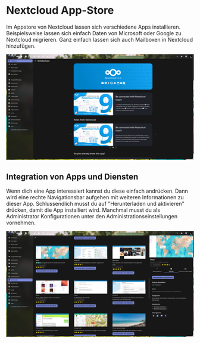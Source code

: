 # Nextcloud App-Store

Im Appstore von Nextcloud lassen sich verschiedene Apps installieren. Beispielsweise lassen sich einfach Daten von Microsoft oder Google zu Nextcloud migrieren. Ganz einfach lassen sich auch Mailboxen in Nextcloud hinzufügen. 

![Nextcloud App-Store](../assets/Admin/Appstore/Admin_Appstore_1.png)

## Integration von Apps und Diensten

Wenn dich eine App interessiert kannst du diese einfach andrücken. Dann wird eine rechte Navigationsbar aufgehen mit weiteren Informationen zu dieser App. Schlussendlich musst du auf "Herunterladen und aktivieren" drücken, damit die App installiert wird. Manchmal musst du als Administrator Konfigurationen unter den Administrationseinstellungen vornehmen.

![Nextcloud App-Store](../assets/Admin/Appstore/Admin_Appstore_2.png)